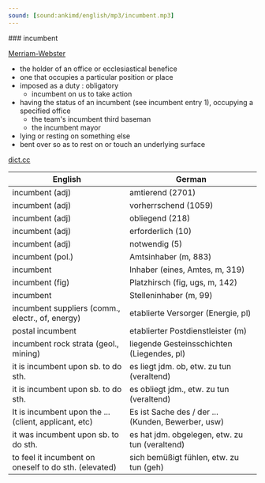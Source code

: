 ```yaml
---
sound: [sound:ankimd/english/mp3/incumbent.mp3]
---
```


\### incumbent

[Merriam-Webster](https://www.merriam-webster.com/dictionary/incumbent)

- the holder of an office or ecclesiastical benefice
- one that occupies a particular position or place
- imposed as a duty : obligatory
    - incumbent on us to take action
- having the status of an incumbent (see incumbent entry 1), occupying a specified office
    - the team's incumbent third baseman
    - the incumbent mayor
- lying or resting on something else
- bent over so as to rest on or touch an underlying surface

[dict.cc](https://www.dict.cc/incumbent)

| English        | German       |
| -------------- | ------------ |
| incumbent (adj) | amtierend (2701) |
| incumbent (adj) | vorherrschend (1059) |
| incumbent (adj) | obliegend (218) |
| incumbent (adj) | erforderlich (10) |
| incumbent (adj) | notwendig (5) |
| incumbent (pol.) | Amtsinhaber (m, 883) |
| incumbent | Inhaber (eines, Amtes, m, 319) |
| incumbent (fig) | Platzhirsch (fig, ugs, m, 142) |
| incumbent | Stelleninhaber (m, 99) |
| incumbent suppliers (comm., electr., of, energy) | etablierte Versorger (Energie, pl) |
| postal incumbent | etablierter Postdienstleister (m) |
| incumbent rock strata (geol., mining) | liegende Gesteinsschichten (Liegendes, pl) |
| it is incumbent upon sb. to do sth. | es liegt jdm. ob, etw. zu tun (veraltend) |
| it is incumbent upon sb. to do sth. | es obliegt jdm., etw. zu tun (veraltend) |
| It is incumbent upon the ... (client, applicant, etc) | Es ist Sache des / der ... (Kunden, Bewerber, usw) |
| it was incumbent upon sb. to do sth. | es hat jdm. obgelegen, etw. zu tun (veraltend) |
| to feel it incumbent on oneself to do sth. (elevated) | sich bemüßigt fühlen, etw. zu tun (geh) |
